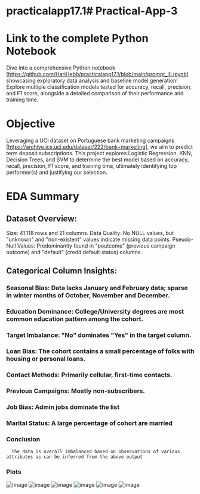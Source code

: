 # practicalapp17.1# Practical-App-3
# Link to the complete Python Notebook
   Dive into a comprehensive Python notebook [https://github.com/HariHebb/practicalapp17.1/blob/main/prompt_III.ipynb] showcasing exploratory data analysis and baseline model generation! Explore multiple classification models tested for accuracy, recall, precision, and F1 score, alongside a detailed comparison of their performance and training time.

# Objective
Leveraging a UCI dataset on Portuguese bank marketing campaigns [https://archive.ics.uci.edu/dataset/222/bank+marketing], we aim to predict term deposit subscriptions. This project explores Logistic Regression, KNN, Decision Trees, and SVM to determine the best model based on accuracy, recall, precision, F1 score, and training time, ultimately identifying top performer(s) and justifying our selection.

# EDA Summary
 ## Dataset Overview:
   Size: 41,118 rows and 21 columns.
   Data Quality: No NULL values, but "unknown" and "non-existent" values indicate missing data points.
   Pseudo-Null Values: Predominantly found in "poutcome" (previous campaign outcome) and "default" (credit default status) columns.

## Categorical Column Insights:
   ### Seasonal Bias: Data lacks January and February data; sparse in winter months of October, November and December.
   ### Education Dominance: College/University degrees are most common education pattern among the cohort.
   ### Target Imbalance: "No" dominates "Yes" in the target column.
   ### Loan Bias: The cohort contains a small percentage of folks with housing or personal loans.
   ### Contact Methods: Primarily cellular, first-time contacts.
   ### Previous Campaigns: Mostly non-subscribers.
   ### Job Bias: Admin jobs dominate the list
   ### Marital Status: A large percentage of cohort are married
   ### Conclusion
      The data is overall imbalanced based on observations of various attributes as can be inferred from the above output
   ### Plots
   ![image](https://github.com/user-attachments/assets/88361d4f-2ff1-4bac-a9c9-29b558e7be83)
   ![image](https://github.com/user-attachments/assets/c9d921e4-0690-485c-bd14-38f734fa1084)
   ![image](https://github.com/user-attachments/assets/d1b56ace-37a4-47ec-bfa6-46998be2d14d)
   ![image](https://github.com/user-attachments/assets/e22b2cef-ed53-4995-a0cc-7c617f7e776a)
   ![image](https://github.com/user-attachments/assets/5d1a7914-fe96-4648-86b5-de4b68e9ddb9)
   ![image](https://github.com/user-attachments/assets/d57f14ca-43bb-4380-83d9-04ea37fd9022)






